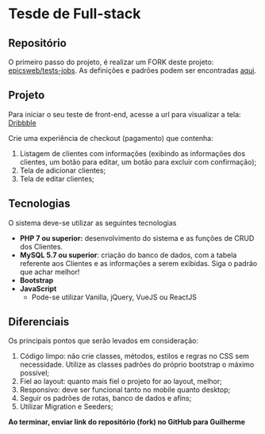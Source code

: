 # Tesde de Full-stack

## Repositório

O primeiro passo do projeto, é realizar um FORK deste projeto: [epicsweb/tests-jobs](https://github.com/epicsweb/tests-jobs). As definições e padrões podem ser encontradas [aqui](https://github.com/epicsweb/tests-jobs/blob/master/README.md).


## Projeto

Para iniciar o seu teste de front-end, acesse a url para visualizar a tela: [Dribbble](https://dribbble.com/shots/10428504/attachments/2269679?mode=media)

Crie uma experiência de checkout (pagamento) que contenha:

1) Listagem de clientes com informações (exibindo as informações dos clientes, um botão para editar, um botão para excluir com confirmação);
2) Tela de adicionar clientes;
3) Tela de editar clientes;

## Tecnologias

O sistema deve-se utilizar as seguintes tecnologias

-  **PHP 7 ou superior:** desenvolvimento do sistema e as funções de CRUD dos Clientes.
- **MySQL 5.7 ou superior**: criação do banco de dados, com a tabela referente aos Clientes e as informações a serem exibidas. Siga o padrão que achar melhor!
- **Bootstrap**
- **JavaScript**
	- Pode-se utilizar Vanilla, jQuery, VueJS ou ReactJS

## Diferenciais

Os principais pontos que serão levados em consideração:

1) Código limpo: não crie classes, métodos, estilos e regras no CSS sem necessidade. Utilize as classes padrões do próprio bootstrap o máximo possível;
2) Fiel ao layout: quanto mais fiel o projeto for ao layout, melhor;
3) Responsivo: deve ser funcional tanto no mobile quanto desktop;
4) Seguir os padrões de rotas, banco de dados e afins;
5) Utilizar Migration e Seeders; 

**Ao terminar, enviar link do repositório (fork) no GitHub para Guilherme**
